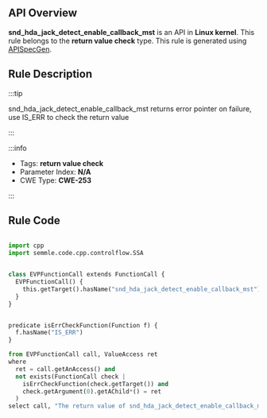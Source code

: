 ---
---


## API Overview
**snd_hda_jack_detect_enable_callback_mst** is an API in **Linux kernel**. This rule belongs to the **return value check** type. This rule is generated using [APISpecGen](../../tools/APISpecGen).
## Rule Description

:::tip

snd_hda_jack_detect_enable_callback_mst returns error pointer on failure, use IS_ERR to check the return value

:::

:::info

- Tags: **return value check**
- Parameter Index: **N/A**
- CWE Type: **CWE-253**

:::

## Rule Code
```python

import cpp
import semmle.code.cpp.controlflow.SSA


class EVPFunctionCall extends FunctionCall {
  EVPFunctionCall() {
    this.getTarget().hasName("snd_hda_jack_detect_enable_callback_mst")
  }
}


predicate isErrCheckFunction(Function f) {
  f.hasName("IS_ERR") 
}

from EVPFunctionCall call, ValueAccess ret
where
  ret = call.getAnAccess() and
  not exists(FunctionCall check |
    isErrCheckFunction(check.getTarget()) and
    check.getArgument(0).getAChild*() = ret
  )
select call, "The return value of snd_hda_jack_detect_enable_callback_mst is not checked with IS_ERR."
    
```